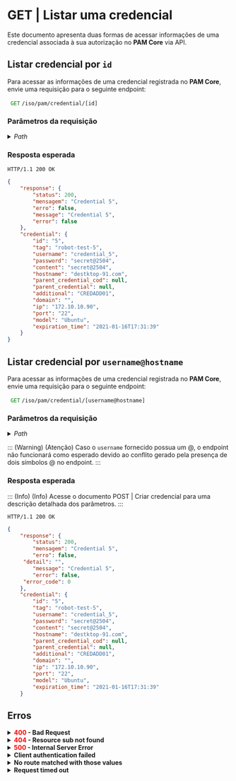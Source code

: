 # GET | Listar uma credencial

Este documento apresenta duas formas de acessar informações de uma credencial associada à sua autorização no **PAM Core** via API.

## Listar credencial por `id`
Para acessar as informações de uma credencial registrada no **PAM Core**, envie uma requisição para o seguinte endpoint:

<code><span style="color:green"> GET</code></span> `/iso/pam/credential/[id]`

### Parâmetros da requisição

<details>
    <summary><i>Path</i></summary>
    <p>

| Campo | Tipo | Obrigatório | Descrição | Exemplo |
| --- | --- | --- | --- | --- |
| `id` | Int | Sim | Código único de identificação da credencial. Esse valor é automaticamente atribuído pelo senhasegura em POST Criar credencial e é obtido na resposta da requisição GET Listar todas as credenciais. | 5 |</p>
</details>

### Resposta esperada

`HTTP/1.1 200 OK`

 
```json
{
    "response": {
        "status": 200,
        "mensagem": "Credential 5",
        "erro": false,
        "message": "Credential 5",
        "error": false
    },
    "credential": {
        "id": "5",
        "tag": "robot-test-5",
        "username": "credential_5",
        "password": "secret@2504",
        "content": "secret@2504",
        "hostname": "destktop-91.com",
        "parent_credential_cod": null,
        "parent_credential": null,
        "additional": "CREDADD01",
        "domain": "",
        "ip": "172.10.10.90",
        "port": "22",
        "model": "Ubuntu",
        "expiration_time": "2021-01-16T17:31:39"
    }
}
```

## Listar credencial por `username@hostname`
Para acessar as informações de uma credencial registrada no **PAM Core**, envie uma requisição para o seguinte endpoint:

 <code><span style="color:green"> GET</code></span> `/iso/pam/credential/[username@hostname]`

### Parâmetros da requisição

<details>
    <summary><i>Path</i></summary>
    <p>

| Campo | Tipo | Obrigatório | Descrição | Exemplo |
| --- | --- | --- | --- | --- |
| `username@hostname` | String | Sim | Nome de usuário (`username`) e `hostname` associados à credencial separados por um sinal de @. Esses valores são informados pelo usuário em POST Criar credencial e são obtidos na resposta da requisição GET Listar todas as credenciais. | credential_5@destktop-91.com |</p>
</details>

::: (Warning) (Atenção)
Caso o `username` fornecido possua um @, o endpoint não funcionará como esperado devido ao conflito gerado pela presença de dois símbolos @ no endpoint.
:::

### Resposta esperada
::: (Info) (Info)
Acesse o documento POST | Criar credencial para uma descrição detalhada dos parâmetros.
:::

`HTTP/1.1 200 OK`

```json
{
    "response": {
        "status": 200,
        "mensagem": "Credential 5",
        "erro": false,
	 "detail": "",
        "message": "Credential 5",
        "error": false,
	 "error_code": 0
    },
    "credential": {
        "id": "5",
        "tag": "robot-test-5",
        "username": "credential_5",
        "password": "secret@2504",
        "content": "secret@2504",
        "hostname": "destktop-91.com",
        "parent_credential_cod": null,
        "parent_credential": null,
        "additional": "CREDADD01",
        "domain": "",
        "ip": "172.10.10.90",
        "port": "22",
        "model": "Ubuntu",
        "expiration_time": "2021-01-16T17:31:39"
    }
```

## Erros

<details>
    <summary><b><span style="color:red">400</span> - Bad Request</b></summary>
    
 <b>1007</b>
    
 <p><b>Possível problema</b>: Credencial não encontrada.<br>
        
<b>Solução</b>: Verifique se os valores dos parâmetros usados para buscar pela credencial estão corretos e envie a requisição novamente.</p>
    

* * *


<br><b>Possível problema</b>: Sua autorização não possui acesso à credencial. 
    
   <b>Solução</b>: Revise a autorização para adicionar a permissão de consulta à credencial desejada.
* * *


<br><b>Possível problema</b>: Ausência do <i>header</i> de autorização na requisição de API. 

   <b>Solução</b>:Solicite um novo token de acesso.

</details>

<details>
    <summary><b><span style="color:red">404</span> - Resource sub not found</b></summary>
    <p><b>Possível problema</b>: A URL ou o recurso solicitado não está correto.<br>
        
<b>Solução</b>: Verifique a URL e garanta que todos os parâmetros estão corretos.</p>
</details>

<details>
    <summary><b><span style="color:red">500</span> - Internal Server Error</b></summary>
    <p><b>Possível problema</b>: O erro está no servidor senhasegura.<br>
        
   <b>Solução</b>: Contate o time de suporte para mais informações.</p>
</details>

<details>
    <summary><b>Client authentication failed</b></summary>
    <p><b>Possível problema</b>: Falha na autenticação da sua aplicação com o servidor senhasegura.<br>
        
   <b>Solução</b>:Corrija os parâmetros <b>Client ID</b> e <b>Client secret</b> e solicite um novo token de acesso.</p>
</details>

<details>
    <summary><b>No route matched with those values</b></summary>
    
   <p><b>Possível problema</b>: Ausência do header de autorização na requisição de API. .<br>
        
  <b>Solução</b>: Solicite um novo token de acesso.</p>
</details>
<details>
    <summary><b> Request timed out</b></summary>
    <p><b>Possível problema</b>: O tempo da requisição se esgotou. <br>
        
   <b>Solução</b>: Verifique a conectividade entre a origem da requisição e o servidor senhasegura.</p>
</details>
